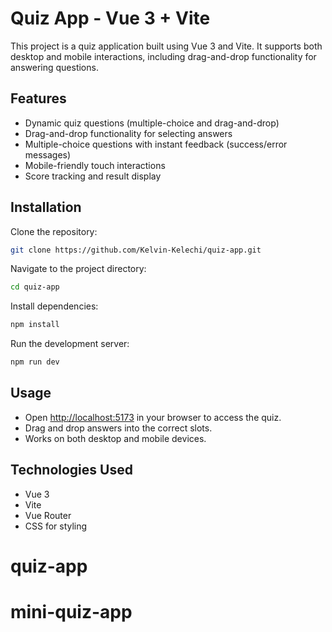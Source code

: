 # Quiz App - Vue 3 + Vite

This project is a quiz application built using Vue 3 and Vite. It supports both desktop and mobile interactions, including drag-and-drop functionality for answering questions.

## Features

- Dynamic quiz questions (multiple-choice and drag-and-drop)
- Drag-and-drop functionality for selecting answers
- Multiple-choice questions with instant feedback (success/error messages)
- Mobile-friendly touch interactions
- Score tracking and result display

## Installation

Clone the repository:

```sh
git clone https://github.com/Kelvin-Kelechi/quiz-app.git
```

Navigate to the project directory:

```sh
cd quiz-app
```

Install dependencies:

```sh
npm install
```

Run the development server:

```sh
npm run dev
```

## Usage

- Open [http://localhost:5173](http://localhost:5173) in your browser to access the quiz.
- Drag and drop answers into the correct slots.
- Works on both desktop and mobile devices.

## Technologies Used

- Vue 3
- Vite
- Vue Router
- CSS for styling

 

# quiz-app
# mini-quiz-app
